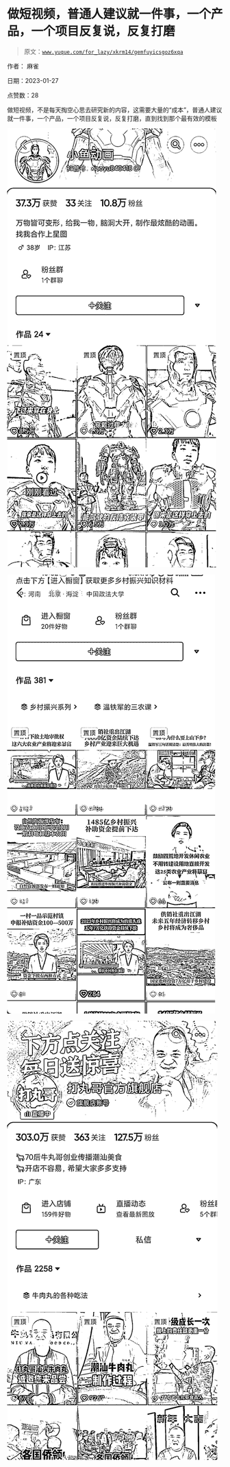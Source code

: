 # 做短视频，普通人建议就一件事，一个产品，一个项目反复说，反复打磨

> 原文：[`www.yuque.com/for_lazy/xkrm14/gemfuyicsgoz6xqa`](https://www.yuque.com/for_lazy/xkrm14/gemfuyicsgoz6xqa)

作者： 麻雀 

日期：2023-01-27 

点赞数：28 

做短视频，不是每天掏空心思去研究新的内容，这需要大量的“成本”，普通人建议就一件事，一个产品，一个项目反复说，反复打磨，直到找到那个最有效的模板 

![](img/50c83299fcdc589cb720131228122b0f.png) 

![](img/347dd7e753a01128b1d0f24b1a612921.png) 

![](img/1476f08ccafa655e71c19ad5f7b16b49.png) 

